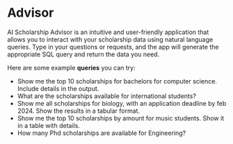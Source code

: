 # Advisor

AI Scholarship Advisor is an intuitive and user-friendly application that allows you to interact with your scholarship data using natural language queries. Type in your questions or requests, and the app will generate the appropriate SQL query and return the data you need.

Here are some example **queries** you can try:

- Show me the top 10 scholarships for bachelors for computer science. Include details in the output.
- What are the scholarships available for international students?
- Show me all scholarships for biology, with an application deadline by feb 2024. Show the results in a tabular format.
- Show me the top 10 scholarships by amount for music students. Show it in a table with details.
- How many Phd scholarships are available for Engineering?

